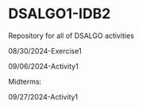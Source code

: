 # DSALGO1-IDB2
Repository for all of DSALGO activities

08/30/2024-Exercise1

09/06/2024-Activity1

Midterms:

09/27/2024-Activity1
